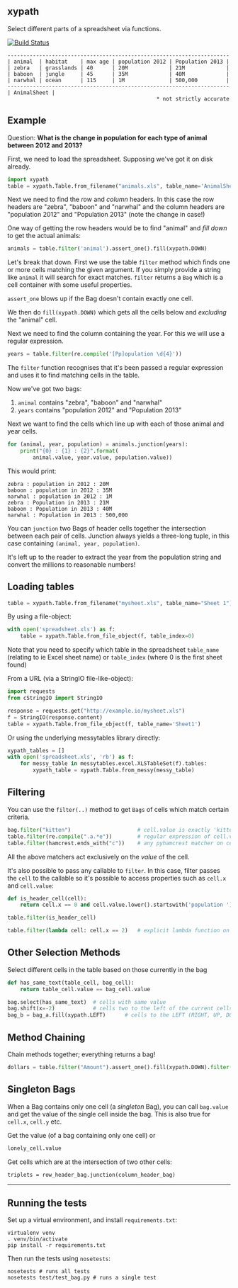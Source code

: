 ## xypath

Select different parts of a spreadsheet via functions.

[![Build Status](https://travis-ci.org/scraperwiki/xypath.png?branch=master)](https://travis-ci.org/scraperwiki/xypath)


```
----------------------------------------------------------------------
| animal  | habitat    | max age | population 2012 | Population 2013 |
| zebra   | grasslands | 40      | 20M             | 21M             |
| baboon  | jungle     | 45      | 35M             | 40M             |
| narwhal | ocean      | 115     | 1M              | 500,000         |
----------------------------------------------------------------------
| AnimalSheet |
                                               * not strictly accurate
```

## Example

Question: **What is the change in population for each type of animal between 2012 and 2013?**

First, we need to load the spreadsheet. Supposing we've got it on disk already.

```python
import xypath
table = xypath.Table.from_filename("animals.xls", table_name='AnimalSheet')
```

Next we need to find the *row* and *column* headers. In this case the row headers are "zebra", "baboon" and "narwhal" and the column headers are "population 2012" and "Population 2013" (note the change in case!)

One way of getting the row headers would be to find "animal" and *fill down* to get the actual animals:

```python
animals = table.filter('animal').assert_one().fill(xypath.DOWN)
```

Let's break that down. First we use the table ``filter`` method which finds one or more cells matching the given argument. If you simply provide a string like ``animal`` it will search for exact matches. ``filter`` returns a ``Bag`` which is a cell container with some useful properties.

``assert_one`` blows up if the Bag doesn't contain exactly one cell.

We then do ``fill(xypath.DOWN)`` which gets all the cells below and *excluding* the "animal" cell.

Next we need to find the column containing the year. For this we will use a regular expression.
```python
years = table.filter(re.compile('[Pp]opulation \d{4}'))
```

The ``filter`` function recognises that it's been passed a regular expression and uses it to find matching cells in the table.

Now we've got two bags:

1. ``animal`` contains "zebra", "baboon" and "narwhal"
2. ``years`` contains "population 2012" and "Population 2013"

Next we want to find the cells which line up with each of those animal and year cells.

```python
for (animal, year, population) = animals.junction(years):
    print("{0} : {1} : {2}".format(
        animal.value, year.value, population.value))
```

This would print:
```
zebra : population in 2012 : 20M
baboon : population in 2012 : 35M
narwhal : population in 2012 : 1M
zebra : Population in 2013 : 21M
baboon : Population in 2013 : 40M
narwhal : Population in 2013 : 500,000
```

You can ``junction`` two Bags of header cells together the intersection between each pair of cells. Junction always yields a three-long tuple, in this case containing ``(animal, year, population)``.

It's left up to the reader to extract the year from the population string and convert the millions to reasonable numbers!

## Loading tables

```python
table = xypath.Table.from_filename("mysheet.xls", table_name="Sheet 1")
```

By using a file-object:

```python
with open('spreadsheet.xls') as f:
    table = xypath.Table.from_file_object(f, table_index=0)
```

Note that you need to specify which table in the spreadsheet ``table_name`` (relating to ie Excel sheet name) or ``table_index`` (where 0 is the first sheet found)


From a URL (via a StringIO file-like-object):

```python
import requests
from cStringIO import StringIO

response = requests.get("http://example.io/mysheet.xls")
f = StringIO(response.content)
table = xypath.Table.from_file_object(f, table_name='Sheet1')
```


Or using the underlying messytables library directly:

```python
xypath_tables = []
with open('spreadsheet.xls', 'rb') as f:
    for messy_table in messytables.excel.XLSTableSet(f).tables:
        xypath_table = xypath.Table.from_messy(messy_table)
```

## Filtering

You can use the ``filter(..)`` method to get ``Bags`` of cells which match certain criteria.

```python
bag.filter("kitten")                     # cell.value is exactly 'kitten'
table.filter(re.compile(".a.*e"))        # regular expression of cell.value
table.filter(hamcrest.ends_with("c"))    # any pyhamcrest matcher on cell.value
```

All the above matchers act exclusively on the *value* of the cell.

It's also possible to pass any callable to ``filter``. In this case, filter passes the ``cell`` to the callable
so it's possible to access properties such as ``cell.x`` and ``cell.value``:

```python
def is_header_cell(cell):
    return cell.x == 0 and cell.value.lower().startswith('population ')

table.filter(is_header_cell)

table.filter(lambda cell: cell.x == 2)   # explicit lambda function on each cell
```

## Other Selection Methods

Select different cells in the table based on those currently in the bag
```python
def has_same_text(table_cell, bag_cell):
    return table_cell.value == bag_cell.value

bag.select(has_same_text)  # cells with same value
bag.shift(x=-2)            # cells two to the left of the current cells
bag_b = bag_a.fill(xypath.LEFT)      # cells to the LEFT (RIGHT, UP, DOWN, UP_RIGHT ...) excluding bag_a
```

## Method Chaining

Chain methods together; everything returns a bag!
```python
dollars = table.filter("Amount").assert_one().fill(xypath.DOWN).filter(re.search("$"))
```

## Singleton Bags

When a Bag contains only one cell (a *singleton* Bag), you can call ``bag.value`` and get the value of the single cell inside the bag. This is also true for ``cell.x``, ``cell.y`` etc.

Get the value (of a bag containing only one cell) or
```python
lonely_cell.value
```

Get cells which are at the intersection of two other cells:
```
triplets = row_header_bag.junction(column_header_bag)
```


------

## Running the tests

Set up a virtual environment, and install `requirements.txt`:

```shell
virtualenv venv
. venv/bin/activate
pip install -r requirements.txt
```

Then run the tests using `nosetests`:

```shell
nosetests # runs all tests
nosetests test/test_bag.py # runs a single test
```
